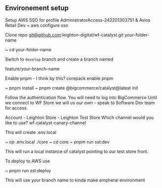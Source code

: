 ## Environement setup

Setup AWS SSO for profile AdministratorAccess-242201303751 & Avios Retail Dev
~ aws configure sso

Clone repo <git@github.com>:leighton-digital/wf-catalyst.git your-folder-name

~ cd your-folder-name

Switch to `develop` branch and create a branch named

feature/your-branch-name

Enable pnpm - I think by this?
corepack enable pnpm

~ pnpm install
~ pnpm create @bigcommerce/catalyst@latest init

Follow the authentication flow. You will need to log into BigCommerce
Until we connect to WF Store we will us our own - speak to Software Dev team for access.

Account - Leighton
Store - Leighton Test Store
Which channel would you like to use? wf-catalyst-canary-channel

This will create .env.local

~ cp .env.local ./core
~ cd core
~ pnpm run sst:dev

This will run a local instance of catalyst pointing to our test store front.

To deploy to AWS use

~ pnpm run sst:deploy

This will use your branch name to kinda make empheral environment
